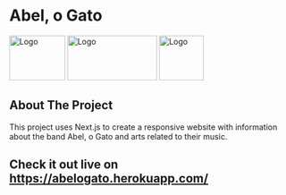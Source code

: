 # Abel, o Gato

<img src="https://upload.wikimedia.org/wikipedia/commons/thumb/a/a7/React-icon.svg/1280px-React-icon.svg.png" alt="Logo" width="100" height="80">
<img src="https://geekhmer.github.io/images/nextjs.png" alt="Logo" width="160" height="80">
<img src="https://camo.githubusercontent.com/973c99d17e4ce72d08c4433449045d8391948711f11ac5f328a585e2a7bc8663/68747470733a2f2f692e696d6775722e636f6d2f515a6f776e68672e706e67" alt="Logo" width="80" height="80">


## About The Project

This project uses Next.js to create a responsive website with information about the band Abel, o Gato and arts related to their music.

## Check it out live on https://abelogato.herokuapp.com/ 

